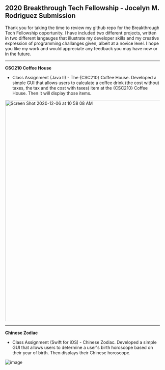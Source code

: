 ## 2020 Breakthrough Tech Fellowship - Jocelyn M. Rodriguez Submission

Thank you for taking the time to review my github repo for the Breakthrough Tech Fellowship opportunity. I have included two different projects, written in two different langauges that illustrate my developer skills and my creative expression of programming challanges given, albeit at a novice level. I hope you like my work and would appreciate any feedback you may have now or in the future. 

____________________________________________________________________________________________________________________________________________________
 
 **CSC210 Coffee House**
 
- Class Assignment (Java II) - The {CSC210} Coffee House. Developed a simple GUI that allows users to calculate a coffee drink (the cost without taxes, the tax and the cost with taxes) item at the {CSC210} Coffee House. Then it will display those items. 

<img width="719" alt="Screen Shot 2020-12-06 at 10 58 08 AM" src="https://user-images.githubusercontent.com/59553647/101285259-3f431780-37b2-11eb-9d8a-645e29e2a20d.png">

____________________________________________________________________________________________________________________________________________________

**Chinese Zodiac**

- Class Assignment (Swift for iOS) - Chinese Zodiac. Developed a simple GUI that allows users to determine a user's birth horoscope based on their year of birth. Then displays their Chinese horoscope.

![image](https://user-images.githubusercontent.com/59553647/100919907-6b0b8800-34a8-11eb-8a10-2a115975ada1.png)

